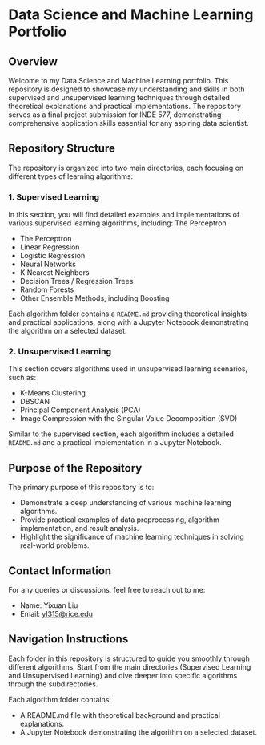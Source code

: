 # Data Science and Machine Learning Portfolio

## Overview
Welcome to my Data Science and Machine Learning portfolio. This repository is designed to showcase my understanding and skills in both supervised and unsupervised learning techniques through detailed theoretical explanations and practical implementations. The repository serves as a final project submission for INDE 577, demonstrating comprehensive application skills essential for any aspiring data scientist.

## Repository Structure
The repository is organized into two main directories, each focusing on different types of learning algorithms:

### 1. Supervised Learning

In this section, you will find detailed examples and implementations of various supervised learning algorithms, including:
The Perceptron
- The Perceptron
- Linear Regression
- Logistic Regression
- Neural Networks
- K Nearest Neighbors
- Decision Trees / Regression Trees
- Random Forests
- Other Ensemble Methods, including Boosting

Each algorithm folder contains a `README.md` providing theoretical insights and practical applications, along with a Jupyter Notebook demonstrating the algorithm on a selected dataset.

### 2. Unsupervised Learning

This section covers algorithms used in unsupervised learning scenarios, such as:

- K-Means Clustering
- DBSCAN
- Principal Component Analysis (PCA)
- Image Compression with the Singular Value Decomposition (SVD)

Similar to the supervised section, each algorithm includes a detailed `README.md` and a practical implementation in a Jupyter Notebook.

## Purpose of the Repository

The primary purpose of this repository is to:
- Demonstrate a deep understanding of various machine learning algorithms.
- Provide practical examples of data preprocessing, algorithm implementation, and result analysis.
- Highlight the significance of machine learning techniques in solving real-world problems.

## Contact Information

For any queries or discussions, feel free to reach out to me:
- Name: Yixuan Liu
- Email: yl315@rice.edu

## Navigation Instructions

Each folder in this repository is structured to guide you smoothly through different algorithms. Start from the main directories (Supervised Learning and Unsupervised Learning) and dive deeper into specific algorithms through the subdirectories.

Each algorithm folder contains:
- A README.md file with theoretical background and practical explanations.
- A Jupyter Notebook demonstrating the algorithm on a selected dataset.
